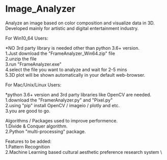 # Image_Analyzer
Analyze an image based on color composition and visualize data in 3D. Developed mainly  for artistic and digital entertainment industry.

For Win10_64 Users:

*NO 3rd party library is needed other than python 3.6+ version.\
1.Just download the "FrameAnalyzer_Win64.zip" file\
2.unzip the file\
3.run  "FrameAnalyzer.exe"\
4.select the file you want to analyze and wait for 2-5 mins\
5.3D plot will be shown automatically in your default web-browser.


For Mac/Unix/Linux Users:

*python 3.6+ version and 3rd party libraries like OpenCV are needed.\
1.download the "FramerAnalyzer.py" and "Pixel.py"\
2.using "pip" install OpenCV / imageio / plotly and etc.\
3.you are good to go.

Algorithms / Packages used to improve performence.\
1.Divide & Conquer algorithm.\
2.Python "multi-processing" package.

Features to be added: \
1.Pattern Recognition \
2.Machine Learning based cultural aesthetic preference research system \

